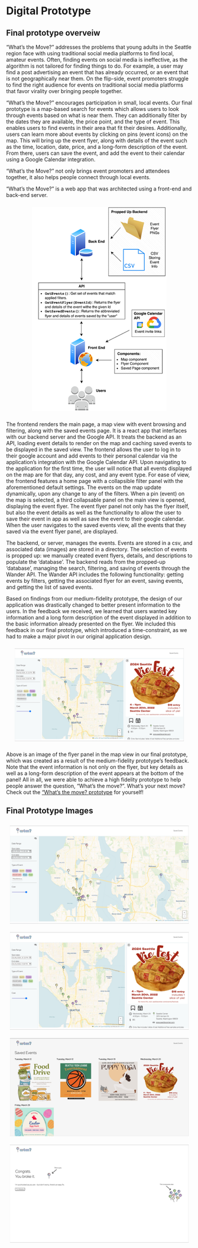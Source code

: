 # Digital Prototype

## Final prototype overveiw

“What’s the Move?” addresses the problems that young adults in the Seattle region face with using traditional social media platforms to find local, amateur events. Often, finding events on social media is ineffective, as the algorithm is not tailored for finding things to do. For example, a user may find a post advertising an event that has already occurred, or an event that is not geographically near them. On the flip-side, event promoters struggle to find the right audience for events on traditional social media platforms that favor virality over bringing people together. 

“What’s the Move?” encourages participation in small, local events. Our final prototype is a map-based search for events which allows users to look through events based on what is near them. They can additionally filter by the dates they are available, the price point, and the type of event. This enables users to find events in their area that fit their desires. Additionally, users can learn more about events by clicking on pins (event icons) on the map. This will bring up the event flyer, along with details of the event such as the time, location, date, price, and a long-form description of the event. From there, users can save the event, and add the event to their calendar using a Google Calendar integration.

“What’s the Move?” not only brings event promoters and attendees together, it also helps people connect through local events. 

“What’s the Move?” is a web app that was architected using a front-end and back-end server.

<div style="display: flex; flex-wrap: nowrap; justify-content: center;">
    <figure style="text-align: center; margin: 10px;">
        <img src="blog-imgs/arch-design.png" alt="System architecture" style="width: auto; max-height: 550px; object-fit: contain;" />
    </figure>
</div>

The frontend renders the main page, a map view with event browsing and filtering, along with the saved events page. It is a react app that interfaces with our backend server and the Google API. It treats the backend as an API, loading event details to render on the map and caching saved events to be displayed in the saved view. The frontend allows the user to log in to their google account and add events to their personal calendar via the application’s integration with the Google Calendar API.
Upon navigating to the application for the first time, the user will notice that all events displayed on the map are for that day, any cost, and any event type. For ease of view, the frontend features a home page with a collapsible filter panel with the aforementioned default settings. The events on the map update dynamically, upon any change to any of the filters. When a pin (event) on the map is selected, a third collapsable panel on the main view is opened, displaying the event flyer. The event flyer panel not only has the flyer itself, but also the event details as well as the functionality to allow the user to save their event in app as well as save the event to their google calendar. When the user navigates to the saved events view, all the events that they saved via the event flyer panel, are displayed.

The backend, or server, manages the events. Events are stored in a csv, and associated data (images) are stored in a directory. The selection of events is propped up: we manually created event flyers, details, and descriptions to populate the ‘database’. The backend reads from the propped-up ‘database’, managing the search, filtering, and saving of events through the Wander API. The Wander API includes the following functionality: getting events by filters, getting the associated flyer for an event, saving events, and getting the list of saved events.

Based on findings from our medium-fidelity prototype, the design of our application was drastically changed to better present information to the users. In the feedback we received, we learned that users wanted key information and a long form description of the event displayed in addition to the basic information already presented on the flyer. We included this feedback in our final prototype, which introduced a time-constraint, as we had to make a major pivot in our original application design.

<div style="display: flex; flex-wrap: nowrap; justify-content: center;">
    <figure style="text-align: center; margin: 10px;">
        <img src="blog-imgs/flyer-view.jpeg" alt="Flyer view of our website" style="width: auto; max-height: 250px; object-fit: contain;" />
    </figure>
</div>

Above is an image of the flyer panel in the map view in our final prototype, which was created as a result of the medium-fidelity prototype’s feedback. Note that the event information is not only on the flyer, but key details as well as a long-form description of the event appears at the bottom of the panel!
All in all, we were able to achieve a high fidelity prototype to help people answer the question, “What’s the move?”. What’s your next move? Check out the [“What’s the move?  prototype](https://github.com/UWSocialComputing/wander-code/) for yourself!

## Final Prototype Images

<div style="display: flex; flex-wrap: nowrap; justify-content: center;">
    <figure style="text-align: center; margin: 10px;">
        <img src="blog-imgs/map-filters.jpeg" alt="Landing page with a map-based search and filtering of events" style="object-fit: contain;" />
    </figure>
</div>

<div style="display: flex; flex-wrap: nowrap; justify-content: center;">
    <figure style="text-align: center; margin: 10px;">
        <img src="blog-imgs/flyer-view.jpeg" alt="Flyer view of our website" style="object-fit: contain;" />
    </figure>
</div>

<div style="display: flex; flex-wrap: nowrap; justify-content: center;">
    <figure style="text-align: center; margin: 10px;">
        <img src="blog-imgs/saved-events.jpeg" alt="View of saved events" style="object-fit: contain;" />
    </figure>
</div>

<div style="display: flex; flex-wrap: nowrap; justify-content: center;">
    <figure style="text-align: center; margin: 10px;">
        <img src="blog-imgs/error-page.jpeg" alt="The error page you encounter when something goes wrong :(" style="object-fit: contain;" />
    </figure>
</div>